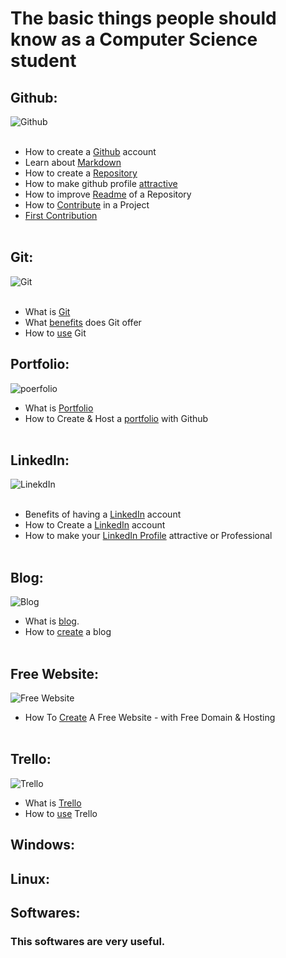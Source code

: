 # The basic things people should know as a Computer Science student
## Github:
![Github](https://github.com/Anikcb/Computer-Engineering-Basics/blob/main/Show%20File/github.jpg?raw=true)<br><br>
- How to create a [Github](https://www.youtube.com/watch?v=bK2M6JK1cYk&ab_channel=HowTo) account
- Learn about [Markdown](https://www.markdownguide.org/basic-syntax/)
- How to create a [Repository](https://www.youtube.com/watch?v=xmK1Q5uzH4w&ab_channel=MeriEngel)
- How to make github profile [attractive](https://www.youtube.com/watch?v=LooNWF67jrk&t=23s&ab_channel=KhushbooGoel)
- How to improve [Readme](https://www.youtube.com/watch?v=yXY3f9jw7fg&ab_channel=CodeTime) of a Repository
- How to [Contribute](https://www.youtube.com/watch?v=waEb2c9NDL8&ab_channel=Jovo) in a Project
- [First Contribution](https://github.com/firstcontributions/first-contributions)<br><br>

## Git:
![Git](https://github.com/Anikcb/Computer-Science-Basics/blob/main/Show%20File/git.jpg?raw=true)<br><br>
- What is [Git](https://www.youtube.com/watch?v=2ReR1YJrNOM&ab_channel=ProgrammingwithMosh)
- What [benefits](https://guide.quickscrum.com/git-guide/) does Git offer
- How to [use](https://www.youtube.com/watch?v=SWYqp7iY_Tc&ab_channel=TraversyMedia) Git

## Portfolio:
![poerfolio](https://github.com/Anikcb/Computer-Science-Basics/blob/main/Show%20File/portfolio.jpg?raw=true)
- What is [Portfolio](https://clarke.edu/academics/careers-internships/student-checklist/resume-writing-and-portfolios/what-is-a-portfolio/)
- How to Create & Host a [portfolio](https://www.youtube.com/watch?v=u-RLu_8kwA0&t=600s&ab_channel=JoshuaFluke) with Github<br><br>


## LinkedIn:<br>
![LinekdIn](https://github.com/Anikcb/Computer-Science-Basics/blob/main/Show%20File/LinkedIn.jpg?raw=true)<br><br>
- Benefits of having a [LinkedIn](https://www.linkedin.com/pulse/7-benefits-using-linkedin-sarah-rycraft/) account
- How to Create a [LinkedIn](https://www.youtube.com/watch?v=jh5eDSMPvjE&ab_channel=GCFLearnFree.org) account
- How to make your [LinkedIn Profile](https://www.youtube.com/watch?v=zd4ALKv8Das&ab_channel=ExpertAcademy) attractive or Professional<br><br>

## Blog:<br>
![Blog](https://github.com/Anikcb/Computer-Science-Basics/blob/main/Show%20File/blog.jpg?raw=true)
- What is [blog](https://firstsiteguide.com/what-is-blog/).
- How to [create](https://www.youtube.com/watch?v=NdVHrTRD3wU&ab_channel=WebsiteLearners) a blog<br><br>

## Free Website:<br>
![Free Website](https://github.com/Anikcb/Computer-Science-Basics/blob/main/Show%20File/Free_Website.png?raw=true)
- How To [Create](https://www.youtube.com/watch?v=XV1cOGaZUq0&ab_channel=WebsiteLearners) A Free Website - with Free Domain & Hosting<br><br>

## Trello:<br>
![Trello](https://github.com/Anikcb/Computer-Science-Basics/blob/main/Show%20File/Trello.jpg?raw=true)
- What is [Trello](https://youtu.be/WpPGeTlDNuI)
- How to [use](https://youtu.be/6drUzoeHZkg) Trello

## Windows:<br>

## Linux:<br>

## Softwares:
### This softwares are very useful.














